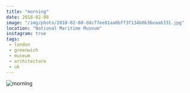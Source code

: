 ```yaml
---
title: "morning"
date: 2018-02-08
image: "/img/photo/2018-02-08-ddc77ee01aa0bff3f134b0b36eaa6331.jpg"
location: "National Maritime Museum"
instagram: true
tags:
 - london
 - greenwich
 - museum
 - architecture
 - uk
---
```


![morning](/img/photo/2018-02-08-ddc77ee01aa0bff3f134b0b36eaa6331.jpg)
